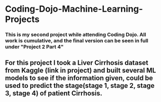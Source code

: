 # Coding-Dojo-Machine-Learning-Projects
### This is my second project while attending Coding Dojo. All work is cumulative, and the final version can be seen in full under "Project 2 Part 4"

## For this project I took a Liver Cirrhosis dataset from Kaggle (link in project) and built several ML models to see if the information given, could be used to predict the stage(stage 1, stage 2, stage 3, stage 4) of patient Cirrhosis.

